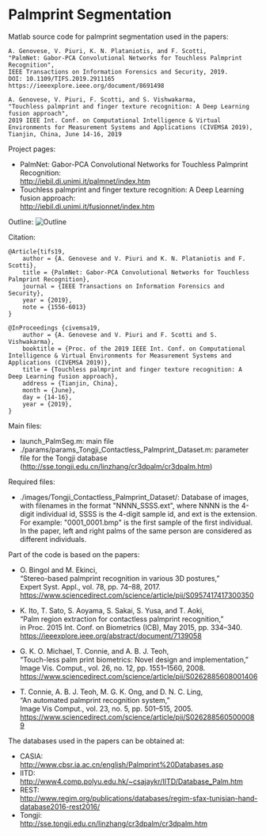 # Palmprint Segmentation

Matlab source code for palmprint segmentation used in the papers:

	A. Genovese, V. Piuri, K. N. Plataniotis, and F. Scotti,
	"PalmNet: Gabor-PCA Convolutional Networks for Touchless Palmprint Recognition",
	IEEE Transactions on Information Forensics and Security, 2019.
	DOI: 10.1109/TIFS.2019.2911165
	https://ieeexplore.ieee.org/document/8691498

	A. Genovese, V. Piuri, F. Scotti, and S. Vishwakarma,
	"Touchless palmprint and finger texture recognition: A Deep Learning fusion approach",
	2019 IEEE Int. Conf. on Computational Intelligence & Virtual Environments for Measurement Systems and Applications (CIVEMSA 2019),
	Tianjin, China, June 14-16, 2019
	
Project pages:

- PalmNet: Gabor-PCA Convolutional Networks for Touchless Palmprint Recognition: <br/>
http://iebil.di.unimi.it/palmnet/index.htm
- Touchless palmprint and finger texture recognition: A Deep Learning fusion approach: <br/>
http://iebil.di.unimi.it/fusionnet/index.htm
    
Outline:
![Outline](http://iebil.di.unimi.it/palmnet/imgs/outline_segm_small.jpg "Outline")

Citation:

    @Article{tifs19,
        author = {A. Genovese and V. Piuri and K. N. Plataniotis and F. Scotti},
        title = {PalmNet: Gabor-PCA Convolutional Networks for Touchless Palmprint Recognition},
        journal = {IEEE Transactions on Information Forensics and Security},
        year = {2019},
        note = {1556-6013}
    }
   
    @InProceedings {civemsa19,
        author = {A. Genovese and V. Piuri and F. Scotti and S. Vishwakarma},
        booktitle = {Proc. of the 2019 IEEE Int. Conf. on Computational Intelligence & Virtual Environments for Measurement Systems and 	Applications (CIVEMSA 2019)},
        title = {Touchless palmprint and finger texture recognition: A Deep Learning fusion approach},
        address = {Tianjin, China},
        month = {June},
        day = {14-16},
        year = {2019},
    }

Main files:

- launch_PalmSeg.m: main file
- ./params/params_Tongji_Contactless_Palmprint_Dataset.m: parameter file for the Tongji database<br/>
      (http://sse.tongji.edu.cn/linzhang/cr3dpalm/cr3dpalm.htm)

Required files:

- ./images/Tongji_Contactless_Palmprint_Dataset/: 
Database of images, with filenames in the format "NNNN_SSSS.ext", 
where NNNN is the 4-digit individual id, SSSS is the 4-digit sample id, and ext is the extension. <br/>
For example: "0001_0001.bmp" is the first sample of the first individual. 
In the paper, left and right palms of the same person are considered as different individuals.

Part of the code is based on the papers:

- O. Bingol and M. Ekinci, <br/>
“Stereo-based palmprint recognition in various 3D postures,” <br/>
Expert Syst. Appl., vol. 78, pp. 74–88, 2017.<br/>
https://www.sciencedirect.com/science/article/pii/S0957417417300350
    
- K. Ito, T. Sato, S. Aoyama, S. Sakai, S. Yusa, and T. Aoki, <br/>
“Palm region extraction for contactless palmprint recognition,” <br/>
in Proc. 2015 Int. Conf. on Biometrics (ICB), May 2015, pp. 334–340.<br/>
https://ieeexplore.ieee.org/abstract/document/7139058
    
- G. K. O. Michael, T. Connie, and A. B. J. Teoh, <br/>
“Touch-less palm print biometrics: Novel design and implementation,” <br/>
Image Vis. Comput., vol. 26, no. 12, pp. 1551–1560, 2008.<br/>
https://www.sciencedirect.com/science/article/pii/S0262885608001406
    
- T. Connie, A. B. J. Teoh, M. G. K. Ong, and D. N. C. Ling, <br/>
“An automated palmprint recognition system,” <br/>
Image Vis Comput., vol. 23, no. 5, pp. 501–515, 2005.<br/>
https://www.sciencedirect.com/science/article/pii/S0262885605000089
    
The databases used in the papers can be obtained at:

- CASIA:<br/>
http://www.cbsr.ia.ac.cn/english/Palmprint%20Databases.asp
- IITD:<br/>
http://www4.comp.polyu.edu.hk/~csajaykr/IITD/Database_Palm.htm
- REST:<br/>
http://www.regim.org/publications/databases/regim-sfax-tunisian-hand-database2016-rest2016/
- Tongji:<br/>
http://sse.tongji.edu.cn/linzhang/cr3dpalm/cr3dpalm.htm
	
